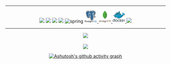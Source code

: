 <div align="center">
<hr>

<a href="https://docs.microsoft.com/en-us/dotnet/csharp/"><img src="https://user-images.githubusercontent.com/61664693/116169150-b6029200-a70c-11eb-9921-7069d54849ae.png" width="40px"></img></a>
<a href="https://www.java.com/"><img src="https://user-images.githubusercontent.com/61664693/116169128-b3a03800-a70c-11eb-8fbe-55a5c4ad2689.png" width="40px"></img></a>
<a href="https://docs.microsoft.com/en-us/dotnet/"><img src="https://user-images.githubusercontent.com/61664693/116169144-b569fb80-a70c-11eb-8e31-211ff32c07b5.png" width="40px"></img></a>
<a href="https://en.wikipedia.org/wiki/CSS"><img src="https://user-images.githubusercontent.com/61664693/116169139-b569fb80-a70c-11eb-8df4-4fa9be0bebe3.png" width="40px"></img></a>
<img src="https://www.vectorlogo.zone/logos/springio/springio-icon.svg" alt="spring" width="40" height="40"/>
<a href="https://www.postgresql.org" target="_blank" rel="noreferrer"><img src="https://raw.githubusercontent.com/devicons/devicon/master/icons/postgresql/postgresql-original-wordmark.svg" alt="postgresql" width="40" height="40"/> </a>
<a href="https://postman.com" target="_blank" rel="noreferrer">
<a href="https://www.mongodb.com/" target="_blank" rel="noreferrer"> <img src="https://raw.githubusercontent.com/devicons/devicon/master/icons/mongodb/mongodb-original-wordmark.svg" alt="mongodb" width="40" height="40"/>
<a href="https://www.docker.com/" target="_blank" rel="noreferrer"> <img src="https://raw.githubusercontent.com/devicons/devicon/master/icons/docker/docker-original-wordmark.svg" alt="docker" width="40" height="40"/> </a>
<a href="https://en.wikipedia.org/wiki/HTML5"><img src="https://user-images.githubusercontent.com/61664693/116169137-b4d16500-a70c-11eb-86b9-304ea63ba9d1.png" width="40px"></img></a>
<hr>

<!-- <p>
  <a href="https://github.com/ElifNidaKarakas?tab=repositories" target="_blank">
  <img src="https://github-readme-stats.vercel.app/api/top-langs/?username=ElifNidaKarakas&layout=compact&show_icons=true&theme=dracula">
  </a>
  </p> -->
  
<p align="center">
  <p>
    <a href="https://github.com/ElifNidaKarakas" target="_blank">
    <img src="https://github-readme-stats.vercel.app/api?username=ElifNidaKarakas&count_private=true&show_icons=true&theme=dracula">
      </a>
</p>
  <p>
  <a href="https://github.com/ElifNidaKarakas" target="_blank">
  <img align="center" src="https://github-readme-streak-stats.herokuapp.com?user=ElifNidaKarakas&theme=dracula&date_format=j%20M%5B%20Y%5D" />
  </a>
  </p>


  

[![Ashutosh's github activity graph](https://github-readme-activity-graph.cyclic.app/graph?username=ElifNidaKarakas&theme=github)](https://github.com/ElifNidaKarakas)
</div>
